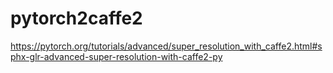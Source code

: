# pytorch2caffe2
https://pytorch.org/tutorials/advanced/super_resolution_with_caffe2.html#sphx-glr-advanced-super-resolution-with-caffe2-py